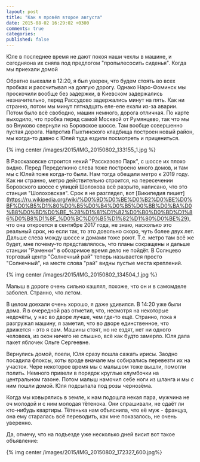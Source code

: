 ```yaml
---
layout: post
title: "Как я провёл второе августа"
date: 2015-08-02 16:29:02 +0300
comments: true
categories: 
published: false
---
```

Юле в последнее время не дают покоя наши чехлы в машине, и сегодняона их сняла под предлогом "пропылесосить сиденья". Когда мы приехали домой 

Обратно выехали в 12:20, я был уверен, что будем стоять во всех пробках и рассчитывал на долгую дорогу. Однако Наро-Фоминск мы проскочили вообще без задержки, в Киевском задержались незначительно, перед Рассудово задержались минут на пять. Как ни странно, потом мы минут пятнадцать еле-еле ехали из-за аварии. Потом было всё свободно, машин немного, дорога отличная. По карте выходило, что пробка перед самой Москвой от Румянцево, так что мы во Внуково свернули на Боровское шоссе. Там вообще совершенно пустая дорога. Напротив Пыхтинского кладбища построен новый район, мы когда-то давно с Юлей туда ездили посмотреть и прицениться. 

{% img center /images/2015/IMG_20150802_133155_1.jpg %}

В Рассказовске строится некий "Рассказово Парк", с шоссе их плохо видно. Перед Переделкино слева тоже построено много домов, и там мы с Юлей тоже когда-то были. Нам тогда обещали метро к 2019 году. Как ни странно, метро действительно строится, на пересечении Боровского шоссе с улицей Шолохова всё разрыто, написано, что это станция "Шолоховская". Срок я не разглядел, вот [Википедия пишет] (https://ru.wikipedia.org/wiki/%D0%9D%D0%BE%D0%B2%D0%BE%D0%BF%D0%B5%D1%80%D0%B5%D0%B4%D0%B5%D0%BB%D0%BA%D0%B8%D0%BD%D0%BE_%28%D1%81%D1%82%D0%B0%D0%BD%D1%86%D0%B8%D1%8F_%D0%BC%D0%B5%D1%82%D1%80%D0%BE%29), что она откроется в сентябре 2017 года, не знаю, насколько это реальный срок, но если так, то это довольно скоро, чуть более двух лет. Дальше слева можду шоссе и домами тоже роют. Т.е. метро там всё же будет, мне почему-то представлялось, что планы сокращены и дальше станции "Раменки" в обозримое время дело не пойдёт. В Солнцево торговый центр "Солнечный рай" теперь называется просто "Солнечный", на месте слова "рай" видны пустые места креплений.

{% img center /images/2015/IMG_20150802_134504_1.jpg %}

Малыш в дороге очень сильно кашлял, похоже, что он и в самомделе заболел. Странно, что летом.

В целом доехали очень хорошо, я даже удивился. В 14:20 уже были дома. Я в очередной раз отметил, что, несмотря на некоторые недочёты, у нас во дворе лучше, чем где-то ещё. Странно, пока я разгружал машину, я заметил, что во дворе единственное, что движется - это я сам. Машины стоят, но не ездят, нет ни одного человека, из окон ничего не слышно, всё как будто замерло. Юля дала пакет яблочек Ольге Сергеевне.

Вернулись домой, поели, Юля сразу пошла сажать ирисы. Заодно посадила флоксы, хоты вроде вначале мы собирались перевезти их на участок. Чере некоторое время мы с малышом тоже вышли, помогли полить. Немного привели в порядок круглые клумбочки на центральном газоне. Потом малыш намочил себе ноги из шланга и мы с ним пошли домой.  Юля подсыпала под розы чернозёма.

Когда мы ковырялись в земле, к нам подошла некая пара, мужчина не оч молодой и с ним молодая тётенока. Они спрашивали, не сдаёт ли кто-нибудь квартиры. Тётенька нам объяснила, что её муж - француз, она ему старалась всё переводить, как мне показалось, не очень уверенно.

Да, отмечу, что на подъезде уже несколько дней висит вот такое объявление:

{% img center /images/2015/IMG_20150802_172327_600.jpg%}
